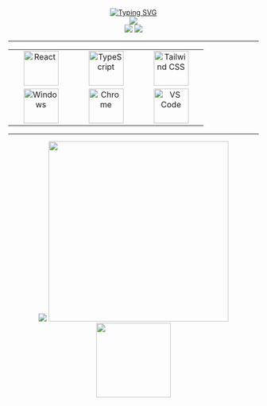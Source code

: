 <div align="center">
<div>
 <a href="https://git.io/typing-svg"><img src="https://readme-typing-svg.herokuapp.com?size=30&color=FFA004&center=true&vCenter=true&height=100&lines=Ol%C3%A1%2C+me+chamo+Felippe!;Desenvolvedor+front-end" alt="Typing SVG" /></a>
</div>

<div>
<a href="https://fsvboas.vercel.app/"><img src="https://img.shields.io/badge/website-000000?style=for-the-badge&logo=About.me&logoColor=white"/></a>
</div>

<div>
<a href="https://www.linkedin.com/in/fsvboas/"><img src="https://img.shields.io/badge/LinkedIn-0077B5?style=for-the-badge&logo=linkedin&logoColor=white" /></a>
<a href="mailto: fsvboas.dev@gmail.com"><img src="https://img.shields.io/badge/Gmail-D14836?style=for-the-badge&logo=gmail&logoColor=white"/></a>
</div>

<hr/>

 <table>
  <tr>
    <td align="center" width="115">
      <img src="https://upload.wikimedia.org/wikipedia/commons/thumb/a/a7/React-icon.svg/2300px-React-icon.svg.png" alt="React" width="70" />
    </td>
    <td align="center" width="115">
        <img src="https://upload.wikimedia.org/wikipedia/commons/thumb/4/4c/Typescript_logo_2020.svg/1200px-Typescript_logo_2020.svg.png" alt="TypeScript" width="70"  />
    </td>
    <td align="center" width="115">
        <img src="https://tailwindcss.com/_next/static/media/tailwindcss-mark.79614a5f61617ba49a0891494521226b.svg" alt="Tailwind CSS" width="70" />
    </td>
  </tr>
  
  <tr>
    <td align="center" width="115">
        <img src="https://upload.wikimedia.org/wikipedia/commons/thumb/5/5f/Windows_logo_-_2012.svg/1024px-Windows_logo_-_2012.svg.png" alt="Windows" width="70" />
    </td>
    <td align="center" width="115">
        <img src="https://upload.wikimedia.org/wikipedia/commons/thumb/a/a5/Google_Chrome_icon_%28September_2014%29.svg/1024px-Google_Chrome_icon_%28September_2014%29.svg.png" alt="Chrome" width="70" />
    </td>
    <td align="center" width="115">
        <img src="https://upload.wikimedia.org/wikipedia/commons/thumb/9/9a/Visual_Studio_Code_1.35_icon.svg/2048px-Visual_Studio_Code_1.35_icon.svg.png" alt="VS Code" width="70"/>
    </td>
  </tr>
</table>

<hr/>

<img src="https://github-readme-stats.vercel.app/api?username=fsvboas&count_private=true&hide=stars,issues&theme=radical&show_icons=true&hide_rank=true"/>
<img src="https://github-readme-stats.vercel.app/api/top-langs/?username=fsvboas&layout=compact&theme=radical" width="362.5"/>
<br>
   <img align="center" width="150px" src="https://profile-counter.glitch.me/{fsvboas}/count.svg" />
</div>
